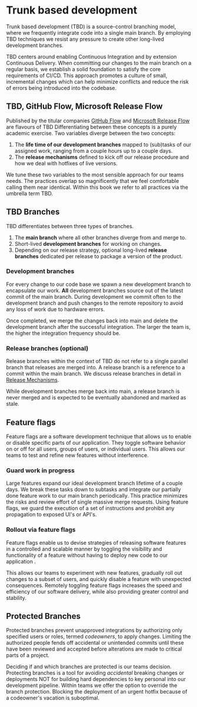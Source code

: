 # Trunk based development

Trunk based development (TBD) is a source-control branching model, where we frequently integrate code into a single main branch. By employing TBD techniques we resist any pressure to create other long-lived development branches.

TBD centers around enabling Continuous Integration and by extension Continuous Delivery. When committing our changes to the main branch on a regular basis, we establish a solid foundation to satisfy the core requirements of CI/CD. This approach promotes a culture of small, incremental changes which can help minimize conflicts and reduce the risk of errors being introduced into the codebase.

## TBD, GitHub Flow, Microsoft Release Flow

Published by the titular companies [GitHub Flow](https://docs.github.com/en/get-started/quickstart/github-flow) and [Microsoft Release Flow](https://devblogs.microsoft.com/devops/release-flow-how-we-do-branching-on-the-vsts-team/) are flavours of TBD Differentiating between these concepts is a purely academic exercise. Two variables diverge between the two concepts:

1. The **life time of our development branches** mapped to (sub)tasks of our assigned work, ranging from a couple hours up to a couple days.
2. The **release mechanisms** defined to kick off our release procedure and how we deal with hotfixes of live versions.

We tune these two variables to the most sensible approach for our teams needs. The practices overlap so magnificently that we feel comfortable calling them near identical. Within this book we refer to all practices via the umbrella term TBD.

## TBD Branches

TBD differentiates between three types of branches.

1. The **main branch** where all other branches diverge from and merge to.
2. Short-lived **development branches** for working on changes.
3. Depending on our release strategy, optional long-lived **release branches** dedicated per release to package a version of the product.

### Development branches

For every change to our code base we spawn a new development branch to encapsulate our work. **All** development branches source out of the latest commit of the main branch. During development we commit often to the development branch and push changes to the remote repository to avoid any loss of work due to hardware errors.

Once completed, we merge the changes back into main and delete the development branch after the successful integration. The larger the team is, the higher the integration frequency should be.

### Release branches (optional)

Release branches within the context of TBD do not refer to a single parallel branch that releases are merged into. A release branch is a reference to a commit within the main branch. We discuss release branches in detail in [Release Mechanisms]().

While development branches merge back into main, a release branch is never merged and is expected to be <!-- vale write-good.Weasel = NO -->eventually<!-- vale write-good.Weasel = YES --> abandoned and marked as stale.

## Feature flags

Feature flags are a software development technique that allows us to enable or disable specific parts of our application. They toggle software behavior on or off for all users, groups of users, or individual users. This allows our teams to test and refine new features without interference.

### Guard work in progress

Large features expand our ideal development branch lifetime of a couple days. We break these tasks down to subtasks and integrate our partially done feature work to our main branch periodically. This practice minimizes the risks and review effort of single massive merge requests. Using feature flags, we guard the execution of a set of instructions and prohibit any propagation to exposed UI's or API's.

<!-- vale Vale.Terms = NO -->
### Rollout via feature flags
<!-- vale Vale.Terms = YES -->

Feature flags enable us to devise strategies of releasing software features in a controlled and scalable manner by toggling the visibility and functionality of a feature without having to deploy new code to our application .

This allows our teams to experiment with new features, gradually roll out changes to a subset of users, and quickly disable a feature with unexpected consequences. Remotely toggling feature flags increases the speed and efficiency of our software delivery, while also providing greater control and stability.

## Protected Branches

Protected branches prevent unapproved integrations by authorizing <!-- vale write-good.Weasel = NO -->only<!-- vale write-good.Weasel = YES --> specified users or roles, termed *codeowners*, to apply changes. Limiting the authorized people fends off accidental or unintended commits until these have been reviewed and accepted before alterations are made to critical parts of a project.

Deciding if and which branches are protected is our teams decision. Protecting branches is a tool for avoiding *accidental* breaking changes or deployments NOT for building hard dependencies to key personal into our development pipeline. Within teams we offer the option to override the branch protection. Blocking the deployment of an urgent hotfix because of a codeowner's vacation is suboptimal.
